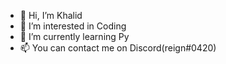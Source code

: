- 👋 Hi, I’m Khalid
- 👀 I’m interested in Coding
- 🌱 I’m currently learning Py
- 📫 You can contact me on Discord(reign#0420) 
